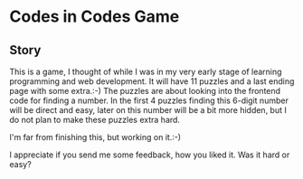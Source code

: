 # Codes in Codes Game

## Story


This is a game, I thought of while I was in my very early stage of learning programming and web development. 
It will have 11 puzzles and a last ending page with some extra.:-)
The puzzles are about looking into the frontend code for finding a number. 
In the first 4 puzzles finding this 6-digit number will be direct and easy, later on this number will be a bit more hidden,
but I do not plan to make these puzzles extra hard.

I'm far from finishing this, but working on it.:-)

I appreciate if you send me some feedback, how you liked it. Was it hard or easy?   
